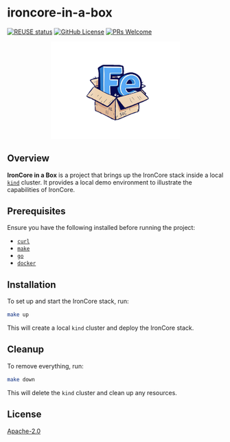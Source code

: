 # ironcore-in-a-box

[![REUSE status](https://api.reuse.software/badge/github.com/ironcore-dev/ironcore-in-a-box)](https://api.reuse.software/info/github.com/ironcore-dev/ironcore-in-a-box)
[![GitHub License](https://img.shields.io/static/v1?label=License&message=Apache-2.0&color=blue)](LICENSE)
[![PRs Welcome](https://img.shields.io/badge/PRs-welcome-brightgreen.svg)](https://makeapullrequest.com)

<p align="center">
  <img src="docs/assets/logo.png" alt="IronCore in a Box" width="300"/>
</p>

## Overview

**IronCore in a Box** is a project that brings up the IronCore stack inside a local [`kind`](https://kind.sigs.k8s.io/) cluster. It provides a local demo environment to illustrate the capabilities of IronCore.

## Prerequisites

Ensure you have the following installed before running the project:
- [`curl`](https://curl.se/)
- [`make`](https://www.gnu.org/software/make/)
- [`go`](https://go.dev/)
- [`docker`](https://www.docker.com/)

## Installation

To set up and start the IronCore stack, run:
```sh
make up
```

This will create a local `kind` cluster and deploy the IronCore stack.

## Cleanup

To remove everything, run:
```sh
make down
```

This will delete the `kind` cluster and clean up any resources.

## License

[Apache-2.0](LICENSE)


